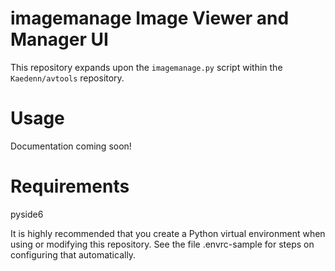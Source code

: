 # imagemanage Image Viewer and Manager UI

This repository expands upon the `imagemanage.py` script within the
`Kaedenn/avtools` repository.

# Usage

Documentation coming soon!

# Requirements

pyside6

It is highly recommended that you create a Python virtual environment
when using or modifying this repository. See the file .envrc-sample for
steps on configuring that automatically.

